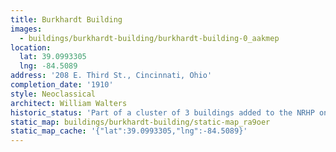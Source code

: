 ```yaml
---
title: Burkhardt Building
images:
  - buildings/burkhardt-building/burkhardt-building-0_aakmep
location:
  lat: 39.0993305
  lng: -84.5089
address: '208 E. Third St., Cincinnati, Ohio'
completion_date: '1910'
style: Neoclassical
architect: William Walters
historic_status: 'Part of a cluster of 3 buildings added to the NRHP on July 15, 1983.'
static_map: buildings/burkhardt-building/static-map_ra9oer
static_map_cache: '{"lat":39.0993305,"lng":-84.5089}'
---
```

